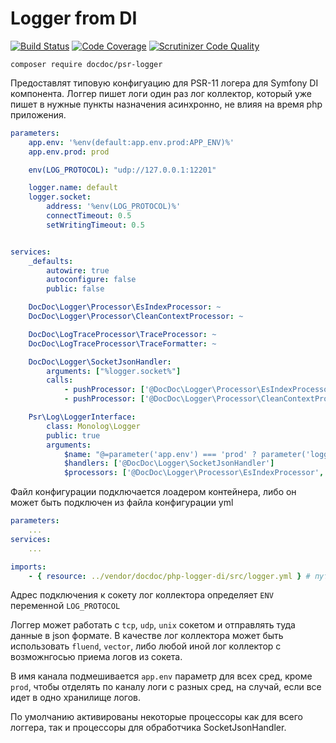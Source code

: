 # Logger from DI

[![Build Status](https://travis-ci.org/DocDoc-team/php-logger-di.svg?branch=main)](https://travis-ci.org/DocDoc-team/php-logger-di)
[![Code Coverage](https://scrutinizer-ci.com/g/DocDoc-team/php-logger-di/badges/coverage.png?b=main)](https://scrutinizer-ci.com/g/DocDoc-team/php-logger-di/?branch=main)
[![Scrutinizer Code Quality](https://scrutinizer-ci.com/g/DocDoc-team/php-logger-di/badges/quality-score.png?b=main)](https://scrutinizer-ci.com/g/DocDoc-team/php-logger-di/?branch=main)


`composer require docdoc/psr-logger`

Предоставлят типовую конфигуацию для PSR-11 логера для Symfony DI компонента.
Логгер пишет логи один раз лог коллектор, который уже пишет в нужные пункты назначения асинхронно, не влияя на время php приложения.


```yaml
parameters:
    app.env: '%env(default:app.env.prod:APP_ENV)%'
    app.env.prod: prod

    env(LOG_PROTOCOL): "udp://127.0.0.1:12201"

    logger.name: default
    logger.socket:
        address: '%env(LOG_PROTOCOL)%'
        connectTimeout: 0.5
        setWritingTimeout: 0.5


services:
    _defaults:
        autowire: true
        autoconfigure: false
        public: false

    DocDoc\Logger\Processor\EsIndexProcessor: ~
    DocDoc\Logger\Processor\CleanContextProcessor: ~

    DocDoc\LogTraceProcessor\TraceProcessor: ~
    DocDoc\LogTraceProcessor\TraceFormatter: ~

    DocDoc\Logger\SocketJsonHandler:
        arguments: ["%logger.socket%"]
        calls:
            - pushProcessor: ['@DocDoc\Logger\Processor\EsIndexProcessor']
            - pushProcessor: ['@DocDoc\Logger\Processor\CleanContextProcessor']

    Psr\Log\LoggerInterface:
        class: Monolog\Logger
        public: true
        arguments:
            $name: "@=parameter('app.env') === 'prod' ? parameter('logger.name') : parameter('app.env')~' '~parameter('logger.name')"
            $handlers: ['@DocDoc\Logger\SocketJsonHandler']
            $processors: ['@DocDoc\Logger\Processor\EsIndexProcessor', '@DocDoc\LogTraceProcessor\TraceProcessor']
```

Файл конфигурации подключается лоадером контейнера, либо он может быть подключен из файла конфигурации yml
```yaml
parameters:
    ...
services:
    ...

imports:
    - { resource: ../vendor/docdoc/php-logger-di/src/logger.yml } # путь до папки vendor относительно файла кофнига di
```

Адрес подключения к сокету лог коллектора определяет `ENV` переменной `LOG_PROTOCOL`

Логгер может работать с `tcp`, `udp`, `unix` сокетом и отправлять туда данные в json формате. В качестве лог коллектора может быть использовать `fluend`, `vector`, либо любой иной лог коллектор с возможнгосью приема логов из сокета.

В имя канала подмешивается `app.env` параметр для всех сред, кроме `prod`, чтобы отделять по каналу логи с разных сред, на случай, если все идет в одно хранилище логов. 

По умолчанию активированы некоторые процессоры как для всего логгера, так и процессоры для обработчика SocketJsonHandler.
